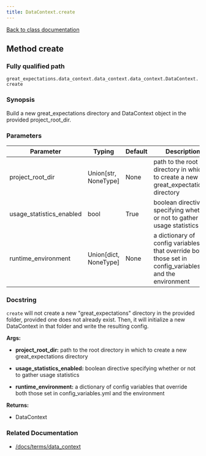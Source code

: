 ```yaml
---
title: DataContext.create
---
```

[Back to class documentation](/docs/api_docs/classes/great_expectations-data_context-data_context-data_context-DataContext)

## Method create

### Fully qualified path

`great_expectations.data_context.data_context.data_context.DataContext.create`

### Synopsis

Build a new great_expectations directory and DataContext object in the provided project_root_dir.
### Parameters

Parameter|Typing|Default|Description
---------|------|-------|-----------
project_root_dir| Union[str, NoneType] | None|path to the root directory in which to create a new great_expectations directory|path to the root directory in which to create a new great_expectations directory
usage_statistics_enabled| bool | True|boolean directive specifying whether or not to gather usage statistics|boolean directive specifying whether or not to gather usage statistics
runtime_environment| Union[dict, NoneType] | None|a dictionary of config variables that override both those set in config_variables.yml and the environment|a dictionary of config variables that override both those set in config_variables.yml and the environment

### Docstring

`create` will not create a new "great_expectations" directory in the provided folder, provided one does not
already exist. Then, it will initialize a new DataContext in that folder and write the resulting config.

**Args:**

- **project_root_dir:**  path to the root directory in which to create a new great_expectations directory
- **usage_statistics_enabled:**  boolean directive specifying whether or not to gather usage statistics

- **runtime_environment:**  a dictionary of config variables that override both those set in config_variables.yml and the environment

**Returns:**

-  DataContext

### Related Documentation
- [/docs/terms/data_context](/docs/terms/data_context)